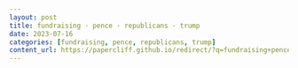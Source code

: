 ```yaml
---
layout: post
title: fundraising · pence · republicans · trump
date: 2023-07-16
categories: [fundraising, pence, republicans, trump]
content_url: https://papercliff.github.io/redirect/?q=fundraising+pence+republicans+trump&tbs=cdr:1,cd_min:7/15/2023,cd_max:7/17/2023
---
```

